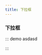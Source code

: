 ```yaml
---
title: 下拉框
---
```


### 下拉框

::: demo asdasd

<el-select v-model="value" class="m-2" placeholder="Select" size="large">
    <el-option
      v-for="item in options"
      :key="item.value"
      :label="item.label"
      :value="item.value"
    />
  </el-select>
  <el-select v-model="value" class="m-2" placeholder="Select">
    <el-option
      v-for="item in options"
      :key="item.value"
      :label="item.label"
      :value="item.value"
    />
  </el-select>
  <el-select v-model="value" class="m-2" placeholder="Select" size="small">
    <el-option
      v-for="item in options"
      :key="item.value"
      :label="item.label"
      :value="item.value"
    />
  </el-select>

<script>
import { ref, defineComponent } from 'vue'
export default defineComponent({
    setup(){
        const value = ref('')
        const options = [
        {
            value: 'Option1',
            label: 'Option1',
        },
        {
            value: 'Option2',
            label: 'Option2',
        },
        {
            value: 'Option3',
            label: 'Option3',
        },
        {
            value: 'Option4',
            label: 'Option4',
        },
        {
            value: 'Option5',
            label: 'Option5',
        },
        ]
        return {
            value,
            options
        }
    }
})
</script>

:::
